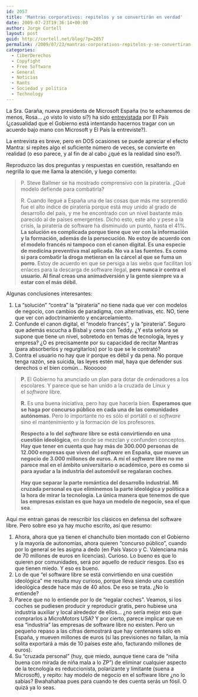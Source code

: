 ```yaml
---
id: 2057
title: 'Mantras corporativos: repitelos y se convertirán en verdad'
date: 2009-07-23T19:36:14+00:00
author: Jorge Cortell
layout: post
guid: http://cortell.net/blog/?p=2057
permalink: /2009/07/23/mantras-corporativos-repitelos-y-se-convertiran-en-verdad/
categories:
  - CiberDerechos
  - Copyfight
  - Free Software
  - General
  - Noticias
  - Rants
  - Sociedad y polí­tica
  - Technology
---
```

La Sra. Garaña, nueva presidenta de Microsoft España (no te echaremos de menos, Rosa&#8230; ¿o visto lo visto sí?) ha sido <a title="http://www.elpais.com/articulo/semana/Todos/estamos/hacer/negocio/incluyendo/Google/elpepueconeg/20090719elpneglse_4/Tes" href="http://www.elpais.com/articulo/semana/Todos/estamos/hacer/negocio/incluyendo/Google/elpepueconeg/20090719elpneglse_4/Tes" target="_blank">entrevistada</a> por El País (¿casualidad que el Gobierno está intentando hacernos tragar con un acuerdo bajo mano con Microsoft y El País la entreviste?).

La entrevista es breve, pero en DOS ocasiones se puede apreciar el efecto Mantra: si repites algo el suficiente número de veces, se convierte en realidad (o eso parece, y al fin de al cabo ¿qué es la realidad sino eso?).

Reproduzco las dos preguntas y respuestas en cuestión, resaltando en negrilla lo que me llama la atención, y luego comento:

> P. Steve Ballmer se ha mostrado comprensivo con la piratería. ¿Qué modelo defiende para combatirla?
> 
> R. Cuando llegué a España una de las cosas que más me sorprendió fue el alto índice de piratería porque está muy unido al grado de desarrollo del país, y me he encontrado con un nivel bastante más parecido al de países emergentes. Dicho esto, este año y pese a la crisis, la piratería de software ha disminuido un punto, hasta el 41%. **La solución es complicada porque tiene que ver con la información y la formación, además de la persecución**. **No estoy de acuerdo con el modelo francés ni tampoco con el canon digital. Es una especie de medicina preventiva mal aplicada. No va a las fuentes. Es como si para combatir la droga metieran en la cárcel al que se fuma un porro**. Estoy de acuerdo en que se persiga a las webs que facilitan los enlaces para la descarga de software ilegal, **pero nunca ir contra el usuario. Al final creas una animadversión y la gente siempre va a estar con el más débil.**

Algunas conclusiones interesantes:

  1. La &#8220;solución&#8221; &#8220;contra&#8221; la &#8220;piratería&#8221; no tiene nada que ver con modelos de negocio, con cambios de paradigma, con alternativas, etc. NO, tiene que ver con adoctrinamiento y encarcelamiento.
  2. Confunde el canon digital, el &#8220;modelo francés&#8221;, y la &#8220;piratería&#8221;. Seguro que además escucha a Bisbal y cena con Teddy. ¿Y esta señora se supone que tiene un nivel, sobretodo en temas de tecnología, leyes y empresa? ¿O es precisamente por su capacidad de recitar Mantras (para absorberlos y regurgitarlos) por lo que se le contrató?
  3. Contra el usuario no hay que ir porque es débil y da pena. No porque tenga razón, sea suicida, las leyes estén mal, haya que defender sus derechos o el bien común&#8230; Noooooo

> **P.** El Gobierno ha anunciado un plan para dotar de ordenadores a los escolares. Y parece que se han unido a la cruzada de Linux y el _software_ libre.
> 
> **R.** Es una buena iniciativa, pero hay que hacerla bien. **Esperamos que se haga por concurso público en cada una de las comunidades autónomas**. Pero lo importante no es sólo el portátil o el _software_ sino el mantenimiento y la formación de los profesores.
> 
> **Respecto a lo del** _**software**_ **libre se está convirtiendo en una cuestión ideológica**, en donde se mezclan y confunden conceptos. **Hay que tener en cuenta que hay más de 300.000 personas de 12.000 empresas que viven del** _**software**_ **en España, que mueve un negocio de 3.000 millones de euros. A mí el** _**software**_ **libre no me parece mal en el ámbito universitario o académico, pero es como si para ayudar a la industria del automóvil se regalaran coches**.
> 
> **Hay que separar la parte romántica del desarrollo industrial. Mi cruzada personal es que eliminemos la parte ideológica y política a la hora de mirar la tecnología. La única manera que tenemos de que las empresas existan es que haya un modelo de negocio, sea el que sea**.

Aquí me entran ganas de reescribir los clásicos en defensa del software libre. Pero sobre eso ya hay mucho escrito, así que resumo:

  1. Ahora, ahora que ya tienen el chanchullo bien montado con el Gobierno y la mayoría de autonomías, ahora quieren &#8220;concurso público&#8221;, cuando por lo general se les asigna a dedo (en País Vasco y C. Valenciana más de 70 millones de euros en licencias). Curioso. Lo bueno es que lo quieren por comunidades, será por aquello de reducir riesgos. Eso es que tienen miedo. Y eso es bueno.
  2. Lo de que &#8220;el software libre se está convirtiendo en una cuestión ideológica&#8221; me resulta muy curioso, porque lleva siendo una cuestión ideológica desde hace más de 40 años. De eso se trata. ¿No lo entiende?
  3. Parece que no lo entiende por lo de &#8220;regalar coches&#8221;. Veamos, si los coches se pudiesen producir y reproducir gratis, pero hubiese una industria auxiliar y local alrededor de ellos&#8230; ¿no sería mejor eso que comprarlos a MicroMotors USA? Y por cierto, parece implicar que en esa &#8220;industria&#8221; las empresas de software libre no existen. Pero un pequeño repaso a las cifras demostrará que hay centenares sólo en España, y mueven millones de euros (si las previsiones no fallan, la mía solita exportará a más de 10 países este año, facturando millones de euros).
  4. Su &#8220;cruzada personal&#8221; (huy, que miedo, aunque tiene cara de &#8220;niña buena con mirada de niña mala a lo ZP&#8221;) de eliminar cualquier aspecto de la tecnología es reduccionista, polarizante y limitante (suena a Microsoft), y repito: hay modelo de negocio en el software libre ¿no lo sabías? Bwahahahaa pues para cuando te des cuenta serás un fósil. O quizá ya lo seas.